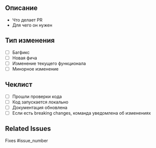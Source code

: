 ## Описание
- Что делает PR
- Для чего он нужен

## Тип изменения
- [ ] Багфикс
- [ ] Новая фича
- [ ] Изменение текущего функционала
- [ ] Минорное изменение

## Чеклист
- [ ] Прошли проверки кода
- [ ] Код запускается локально
- [ ] Документация обновлена
- [ ] Если есть breaking changes, команда уведомлена об изменениях

## Related Issues
Fixes #issue_number
